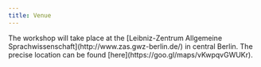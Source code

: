 ```yaml
---
title: Venue
---
```


<div class="pt2 pt4-ns garamond navy lh-copy measure">
The workshop will take place at the [Leibniz-Zentrum Allgemeine Sprachwissenschaft](http://www.zas.gwz-berlin.de/) in central Berlin. The precise location can be found [here](https://goo.gl/maps/vKwpqvGWUKr). 
</div>
